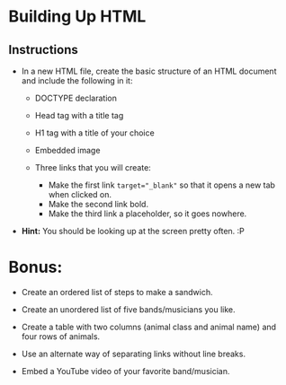 # Building Up HTML

## Instructions

- In a new HTML file, create the basic structure of an HTML document and include the following in it:

  - DOCTYPE declaration

  - Head tag with a title tag
  - H1 tag with a title of your choice
  - Embedded image
  - Three links that you will create:
    - Make the first link `target="_blank"` so that it opens a new tab when clicked on.
    - Make the second link bold.
    - Make the third link a placeholder, so it goes nowhere.

- **Hint:** You should be looking up at the screen pretty often. :P

# Bonus:

- Create an ordered list of steps to make a sandwich.

- Create an unordered list of five bands/musicians you like.

- Create a table with two columns (animal class and animal name) and four rows of animals.

- Use an alternate way of separating links without line breaks.

- Embed a YouTube video of your favorite band/musician.
